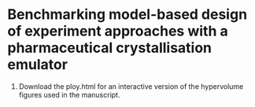 # Benchmarking model-based design of experiment approaches with a pharmaceutical crystallisation emulator


1. Download the ploy.html for an interactive version of the hypervolume figures used in the manuscript.
